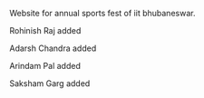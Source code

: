 Website for annual sports fest of iit bhubaneswar.

Rohinish Raj added

Adarsh Chandra added

Arindam Pal added

Saksham Garg added
